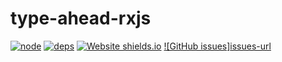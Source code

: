 # type-ahead-rxjs

[![node][node]][node-url]
[![deps][deps]][deps-url]
[![Website shields.io](https://img.shields.io/website-up-down-green-red/http/shields.io.svg)](http://shields.io/)
[![GitHub issues]][issues][issues-url]




[issues]: https://img.shields.io/github/issues/Naereen/StrapDown.js.svg
[issues-url]: https://GitHub.com/amirsaeed671/type-ahead-rxjs/issues/
[node]: https://img.shields.io/node/v/eslint-loader.svg
[node-url]: https://nodejs.org
[deps]: https://david-dm.org/amirsaeed671/type-ahead-rxjs.svg
[deps-url]: https://david-dm.org/amirsaeed671/type-ahead-rxjs
